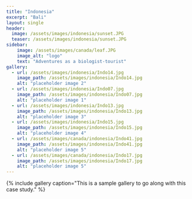 ```yaml
---
title: "Indonesia"
excerpt: "Bali"
layout: single
header:
  image: /assets/images/indonesia/sunset.JPG
  teaser: /assets/images/indonesia/sunset.JPG
sidebar:
    image: /assets/images/canada/leaf.JPG
    image_alt: "logo"
    text: "Adventures as a biologist-tourist"
gallery:
  - url: /assets/images/indonesia/Indo14.jpg
    image_path: /assets/images/indonesia/Indo14.jpg
    alt: "placeholder image 2"
  - url: /assets/images/indonesia/Indo07.jpg
    image_path: /assets/images/indonesia/Indo07.jpg
    alt: "placeholder image 1"  
  - url: /assets/images/indonesia/Indo13.jpg
    image_path: /assets/images/indonesia/Indo13.jpg
    alt: "placeholder image 3"
  - url: /assets/images/indonesia/Indo15.jpg
    image_path: /assets/images/indonesia/Indo15.jpg
    alt: "placeholder image 4"
  - url: /assets/images/canada/indonesia/Indo41.jpg
    image_path: /assets/images/indonesia/Indo41.jpg
    alt: "placeholder image 5"
  - url: /assets/images/canada/indonesia/Indo17.jpg
    image_path: /assets/images/indonesia/Indo17.jpg
    alt: "placeholder image 5"
---
```




{% include gallery caption="This is a sample gallery to go along with this case study." %}


